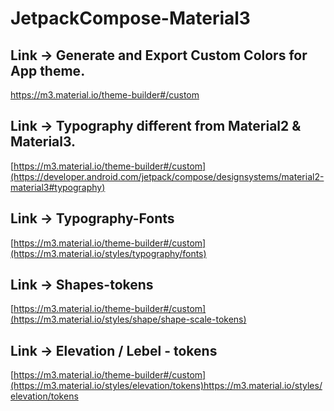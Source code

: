 # JetpackCompose-Material3

## Link -> Generate and Export Custom Colors for App theme.
https://m3.material.io/theme-builder#/custom

## Link -> Typography different from Material2 & Material3.
[https://m3.material.io/theme-builder#/custom](https://developer.android.com/jetpack/compose/designsystems/material2-material3#typography)

## Link -> Typography-Fonts
[https://m3.material.io/theme-builder#/custom](https://m3.material.io/styles/typography/fonts)

## Link -> Shapes-tokens 
[https://m3.material.io/theme-builder#/custom](https://m3.material.io/styles/shape/shape-scale-tokens)

## Link -> Elevation / Lebel - tokens
[https://m3.material.io/theme-builder#/custom](https://m3.material.io/styles/elevation/tokens)https://m3.material.io/styles/elevation/tokens
